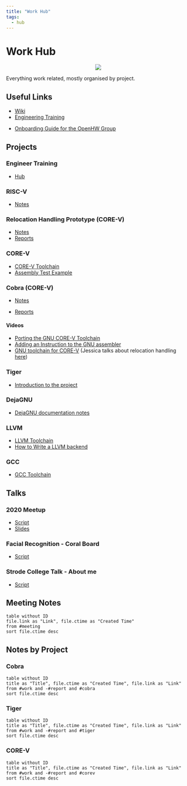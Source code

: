 ```yaml
---
title: "Work Hub"
tags:
  - hub
---
```

# Work Hub

<center><img src="https://www.embecosm.com/app/uploads/logo-1.png"></center>

Everything work related, mostly organised by project.

## Useful Links
* [Wiki](https://internal.embecosm.com/wiki/Main_Page)
* [Engineering Training](https://git.embecosm.com/engineering-training)
- [Onboarding Guide for the OpenHW Group](https://docs.google.com/document/d/1wLbqSYdxl5GMawt9ggqnX9Yuqy6FLsH0t0uuXcZ_Tms/edit)

## Projects
### Engineer Training
- [Hub](notes/engineer-training-hub.md)

### RISC-V
- [Notes](notes/riscv.md)

### Relocation Handling Prototype (CORE-V)
* [Notes](work/relocation-prototype/relocation-prototype.md)
* [Reports](work/relocation-prototype/relocation-prototype-reports/relocation-prototype-reports-hub.md)

### CORE-V
- [CORE-V Toolchain](notes/corev-toolchain.md)
- [Assembly Test Example](work/assembly-test-example-corev.md)

### Cobra (CORE-V)
- [Notes](work/cobra.md)
* [Reports](work/cobra-reports-hub.md)

#### Videos
- [Porting the GNU CORE-V Toolchain](https://www.youtube.com/watch?v=RT0GqJySnBc&t=333s)
- [Adding an Instruction to the GNU assembler](https://www.youtube.com/watch?v=GcnkcK3uYYI&t=228s)
- [GNU toolchain for CORE-V](https://www.youtube.com/watch?v=3f3VuSzslxU&t=1418s) (Jessica talks about relocation handling [here](https://youtu.be/3f3VuSzslxU?t=1192))

### Tiger
- [Introduction to the project](assets/tiger.pdf)

### DejaGNU
- [DejaGNU documentation notes](work/dejagnu-documentation-notes.md)

### LLVM
- [LLVM Toolchain](notes/llvm.md)
- [How to Write a LLVM backend](notes/how-to-write-a-llvm-backend.md)

### GCC
- [GCC Toolchain](notes/gcc.md)

## Talks
### 2020 Meetup
- [Script](work/meetup-2020-corev-script.md)
- [Slides](assets/meetup-2020-corev-presentation-v11.odp)

### Facial Recognition - Coral Board
- [Script](work/facial-recognition-board-talk-script.md)

### Strode College Talk - About me
- [Script](work/strode-talk-script.md)

## Meeting Notes
```dataview
table without ID
file.link as "Link", file.ctime as "Created Time"
from #meeting
sort file.ctime desc
```

## Notes by Project
### Cobra
```dataview
table without ID
title as "Title", file.ctime as "Created Time", file.link as "Link"
from #work and -#report and #cobra
sort file.ctime desc
```

### Tiger
```dataview
table without ID
title as "Title", file.ctime as "Created Time", file.link as "Link"
from #work and -#report and #tiger
sort file.ctime desc
```

### CORE-V
```dataview
table without ID
title as "Title", file.ctime as "Created Time", file.link as "Link"
from #work and -#report and #corev
sort file.ctime desc
```